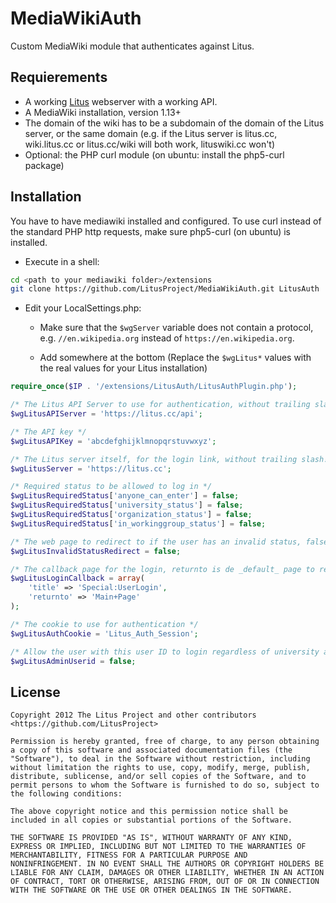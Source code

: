 MediaWikiAuth
=============

Custom MediaWiki module that authenticates against Litus.

## Requierements

* A working [Litus](https://github.com/LitusProject/Litus) webserver with a working API.
* A MediaWiki installation, version 1.13+
* The domain of the wiki has to be a subdomain of the domain of the Litus server, or the same domain (e.g. if the Litus server is litus.cc, wiki.litus.cc or litus.cc/wiki will both work, lituswiki.cc won't)
* Optional: the PHP curl module (on ubuntu: install the php5-curl package)

## Installation

You have to have mediawiki installed and configured.
To use curl instead of the standard PHP http requests, make sure php5-curl (on ubuntu) is installed.

* Execute in a shell:
```bash
cd <path to your mediawiki folder>/extensions
git clone https://github.com/LitusProject/MediaWikiAuth.git LitusAuth
```

* Edit your LocalSettings.php:  
    * Make sure that the ```$wgServer``` variable does not contain a protocol, e.g. ```//en.wikipedia.org```
instead of ```https://en.wikipedia.org```.  

    * Add somewhere at the bottom (Replace the ```$wgLitus*``` values with the real values for your Litus installation)

```php
require_once($IP . '/extensions/LitusAuth/LitusAuthPlugin.php');

/* The Litus API Server to use for authentication, without trailing slash. */
$wgLitusAPIServer = 'https://litus.cc/api';

/* The API key */
$wgLitusAPIKey = 'abcdefghijklmnopqrstuvwxyz';

/* The Litus server itself, for the login link, without trailing slash! */
$wgLitusServer = 'https://litus.cc';

/* Required status to be allowed to log in */
$wgLitusRequiredStatus['anyone_can_enter'] = false;
$wgLitusRequiredStatus['university_status'] = false;
$wgLitusRequiredStatus['organization_status'] = false;
$wgLitusRequiredStatus['in_workinggroup_status'] = false;

/* The web page to redirect to if the user has an invalid status, false if not set. */
$wgLitusInvalidStatusRedirect = false;

/* The callback page for the login, returnto is de _default_ page to return to */
$wgLitusLoginCallback = array(
    'title' => 'Special:UserLogin',
    'returnto' => 'Main+Page'
);

/* The cookie to use for authentication */
$wgLitusAuthCookie = 'Litus_Auth_Session';

/* Allow the user with this user ID to login regardless of university and organization status */
$wgLitusAdminUserid = false;
```

## License
```
Copyright 2012 The Litus Project and other contributors
<https://github.com/LitusProject>

Permission is hereby granted, free of charge, to any person obtaining
a copy of this software and associated documentation files (the
"Software"), to deal in the Software without restriction, including
without limitation the rights to use, copy, modify, merge, publish,
distribute, sublicense, and/or sell copies of the Software, and to
permit persons to whom the Software is furnished to do so, subject to
the following conditions:

The above copyright notice and this permission notice shall be
included in all copies or substantial portions of the Software.

THE SOFTWARE IS PROVIDED "AS IS", WITHOUT WARRANTY OF ANY KIND,
EXPRESS OR IMPLIED, INCLUDING BUT NOT LIMITED TO THE WARRANTIES OF
MERCHANTABILITY, FITNESS FOR A PARTICULAR PURPOSE AND
NONINFRINGEMENT. IN NO EVENT SHALL THE AUTHORS OR COPYRIGHT HOLDERS BE
LIABLE FOR ANY CLAIM, DAMAGES OR OTHER LIABILITY, WHETHER IN AN ACTION
OF CONTRACT, TORT OR OTHERWISE, ARISING FROM, OUT OF OR IN CONNECTION
WITH THE SOFTWARE OR THE USE OR OTHER DEALINGS IN THE SOFTWARE.
```
